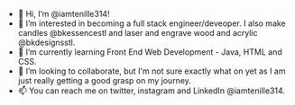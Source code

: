 - 👋 Hi, I’m @iamtenille314!
- 👀 I’m interested in becoming a full stack engineer/deveoper. I also make candles @bkessencestl and laser and engrave wood and acrylic @bkdesignsstl.
- 🌱 I’m currently learning Front End Web Development - Java, HTML and CSS.
- 💞️ I’m looking to collaborate, but I'm not sure exactly what on yet as I am just really getting a good grasp on my journey.
- 📫 You can reach me on twitter, instagram and LinkedIn @iamtenille314.

<!---
iamtenille314/iamtenille314 is a ✨ special ✨ repository because its `README.md` (this file) appears on your GitHub profile.
You can click the Preview link to take a look at your changes.
--->
